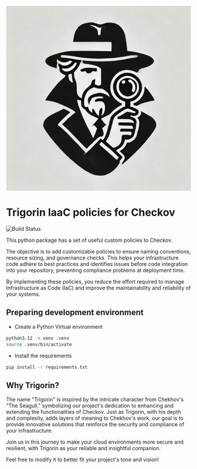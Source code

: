 
![](/.assets/images/logo.png)

# Trigorin IaaC policies for Checkov

![Build Status](https://github.com/rafaelherik/trigorin/actions/workflows/build.yml/badge.svg)


This python package has a set of useful custom policies to Checkov.

The objective is to add customizable policies to ensure naming conventions, resource sizing, and governance checks. This helps your infrastructure code adhere to best practices and identifies issues before code integration into your repository, preventing compliance problems at deployment time.

By implementing these policies, you reduce the effort required to manage Infrastructure as Code (IaC) and improve the maintainability and reliability of your systems.


## Preparing development environment

 - Create a Python Virtual environment

```bash
python3.12 -m venv .venv
source .venv/bin/activate
```
 - Install the requirements

```bash
pip install -r requirements.txt
```

## Why Trigorin?

The name "Trigorin" is inspired by the intricate character from Chekhov's "The Seagull," symbolizing our project's dedication to enhancing and extending the functionalities of Checkov. Just as Trigorin, with his depth and complexity, adds layers of meaning to Chekhov's work, our goal is to provide innovative solutions that reinforce the security and compliance of your infrastructure.

Join us in this journey to make your cloud environments more secure and resilient, with Trigorin as your reliable and insightful companion.

Feel free to modify it to better fit your project's tone and vision!
